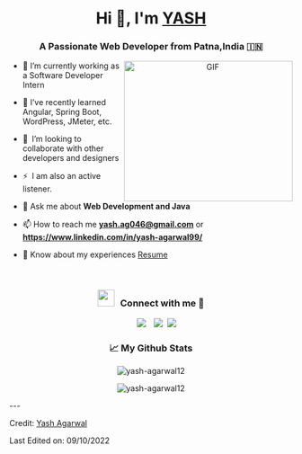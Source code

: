 
<h1 align="center">Hi 👋, I'm <a href="https://github.com/yash-agarwal12" target="blank">
YASH</a></h1>
<h3 align="center">A Passionate Web Developer from Patna,India &#127470;&#127475</h3>





<a target="_blank" align="center">
  <img align="right" top="200" height="250" width="300" alt="GIF" src="https://media.giphy.com/media/SWoSkN6DxTszqIKEqv/giphy.gif">
</a>

- 🔭 I’m currently working as a Software Developer Intern
- 🌱 I’ve recently learned Angular, Spring Boot, WordPress, JMeter, etc.
- 👯 I’m looking to collaborate with other developers and designers 
- ⚡ I am also an active listener. 


- 💬 Ask me about **Web Development and Java**

- 📫 How to reach me **yash.ag046@gmail.com** or **https://www.linkedin.com/in/yash-agarwal99/**

- 📄 Know about my experiences <a href="file:///C:/Users/yasha/OneDrive/Desktop/Yash[1]offcampus.pdf" target="blank">Resume</a>
<br/>
<h3 align="center" > <img src="https://media.giphy.com/media/iY8CRBdQXODJSCERIr/giphy.gif" width="30" height="30" style="margin-right: 10px;">Connect with me 🤝 </h3>

<p align="center">

 <div align="center"  class="icons-social" style="margin-left: 10px;">
        <a style="margin-left: 10px;"  target="_blank" href="https://www.linkedin.com/in/yash-agarwal99/">
			<img src="https://img.icons8.com/doodle/40/000000/linkedin--v2.png"></a>
        <a style="margin-left: 10px;" target="_blank" href="https://github.com/yash-agarwal12">
		<img src="https://img.icons8.com/doodle/40/000000/github--v1.png"></a>
		<a style="margin-left: 5px;" target="_blank" href="">
					<img src="https://img.icons8.com/plasticine/0.5x/resume.png" ></a>
      </div>

</p>
<h3 align="center">📈 My Github Stats</h3>

<p align="center"> <img src="https://github-readme-stats.vercel.app/api?username=yash-agarwal12&show_icons=true&theme=gotham" alt="yash-agarwal12" />
<p align="center"><img align="center" src="https://github-readme-streak-stats.herokuapp.com/?user=yash-agarwal12" alt="yash-agarwal12" /></p>
---

Credit: [Yash Agarwal](https://github.com/yash-agarwal12)

Last Edited on: 09/10/2022
